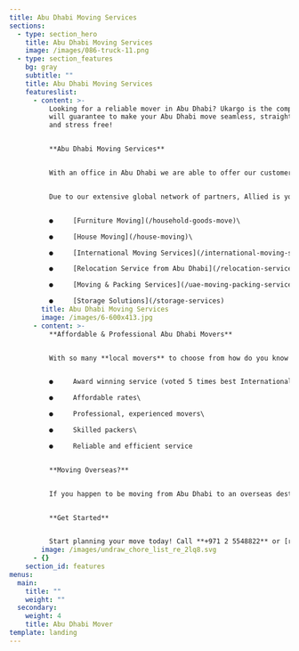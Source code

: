 ```yaml
---
title: Abu Dhabi Moving Services
sections:
  - type: section_hero
    title: Abu Dhabi Moving Services
    image: /images/086-truck-11.png
  - type: section_features
    bg: gray
    subtitle: ""
    title: Abu Dhabi Moving Services
    featureslist:
      - content: >-
          Looking for a reliable mover in Abu Dhabi? Ukargo is the company who
          will guarantee to make your Abu Dhabi move seamless, straight forward
          and stress free!


          **Abu Dhabi Moving Services**


          With an office in Abu Dhabi we are able to offer our customers a fantastic range of moving services that will save you time, effort (and money!).


          Due to our extensive global network of partners, Allied is your one stop moving shop. Our Abu Dhabi moving services include:


          ●     [Furniture Moving](/household-goods-move)\

          ●     [House Moving](/house-moving)\

          ●     [International Moving Services](/international-moving-services)\

          ●     [Relocation Service from Abu Dhabi](/relocation-services-from-abu-dhabi)\

          ●     [Moving & Packing Services](/uae-moving-packing-services)[](https://www.allied.com/ae/services/uae-moving-packing-services)\

          ●     [Storage Solutions](/storage-services)
        title: Abu Dhabi Moving Services
        image: /images/6-600x413.jpg
      - content: >-
          **Affordable & Professional Abu Dhabi Movers**


          With so many **local movers** to choose from how do you know **which mover is the right one for you**? We have prepared detailed information on choosing the right mover for you, however we can tell you that you can be confident with us you will be receiving:


          ●     Award winning service (voted 5 times best International Mover)\

          ●     Affordable rates\

          ●     Professional, experienced movers\

          ●     Skilled packers\

          ●     Reliable and efficient service


          **Moving Overseas?**


          If you happen to be moving from Abu Dhabi to an overseas destination, look no further than our [international moving](/understanding-the-move-process) team. Whether relocating overseas for work, or moving with family, your international move from Abu Dhabi will be effortless!


          **Get Started**


          Start planning your move today! Call **+971 2 5548822** or [request a moving quote online.](/contact)
        image: /images/undraw_chore_list_re_2lq8.svg
      - {}
    section_id: features
menus:
  main:
    title: ""
    weight: ""
  secondary:
    weight: 4
    title: Abu Dhabi Mover
template: landing
---
```

